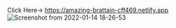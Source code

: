Click Here-> https://amazing-brattain-cff469.netlify.app
![Screenshot from 2022-01-14 18-26-53](https://user-images.githubusercontent.com/57672103/149518949-d5dc8af1-34ae-4a63-a5f9-8a8c6362d74b.png)
